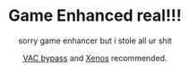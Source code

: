 <div align="center">

  # Game Enhanced real!!!
sorry game enhancer but i stole all ur shit 

[VAC bypass](https://github.com/danielkrupinski/VAC-Bypass-Loader) and [Xenos](https://github.com/DarthTon/Xenos/releases) recommended. 
